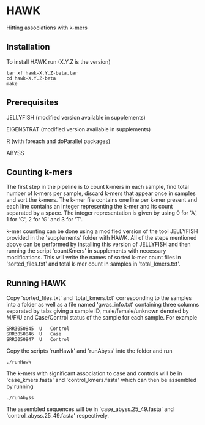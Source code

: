 # HAWK
Hitting associations with k-mers

## Installation

To install HAWK run (X.Y.Z is the version)

```
tar xf hawk-X.Y.Z-beta.tar
cd hawk-X.Y.Z-beta
make
```

## Prerequisites

JELLYFISH (modified version available in supplements)

EIGENSTRAT (modified version available in supplements)

R (with foreach and doParallel packages)

ABYSS 

## Counting k-mers

The first step in the pipeline is to count k-mers in each sample, find 
total number of k-mers per sample, discard k-mers that appear once in samples and sort
the k-mers. The k-mer file contains one line per k-mer present and each 
line contains an integer representing the k-mer and its count separated 
by a space. The integer representation is given by using 0 for 'A', 
1 for 'C', 2 for 'G' and 3 for 'T'.

k-mer counting can be done using a modified version of the tool JELLYFISH
provided in the 'supplements' folder with HAWK. All of the steps mentioned 
above can be performed by installing this version of JELLYFISH and then 
running the script 'countKmers' in supplements with necessary modifications.
This will write the names of sorted k-mer count files in 'sorted_files.txt' 
and total k-mer count in samples in 'total_kmers.txt'.

## Running HAWK

Copy 'sorted_files.txt' and 'total_kmers.txt' corresponding to the samples 
into a folder as well as a file named 'gwas_info.txt' containing three columns separated by tabs giving a sample ID, male/female/unknown denoted by M/F/U and Case/Control status of the sample for each sample. For example

```
SRR3050845	U	Control
SRR3050846	U	Case
SRR3050847	U	Control
```

Copy the scripts 'runHawk' and 'runAbyss' into the folder and run

```
./runHawk
```

The k-mers with significant association to case and controls will be in 
'case_kmers.fasta' and 'control_kmers.fasta' which can then be assembled by running

```
./runAbyss
```

The assembled 
sequences will be in 'case_abyss.25_49.fasta' and 'control_abyss.25_49.fasta'
respectively.


